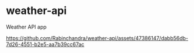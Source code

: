 # weather-api
Weather API app 


https://github.com/Rabinchandra/weather-api/assets/47386147/dabb56db-7d26-4551-b2e5-aa7b39cc67ac

